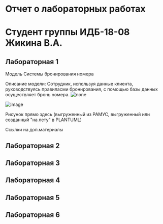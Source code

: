 # Отчет о лабораторных работах
# Студент группы ИДБ-18-08 Жикина В.А.
## Лабораторная 1

Модель Системы бронирования номера

Описание модели: Сотрудник, используя данные клиента, руководствуясь  правиласми бронирования, с помощью базы данных осуществляет бронь номера.
![none](http://127.0.0.1:51461/idef0/model.png?id=3&w=1024&h=768)


![image](https://user-images.githubusercontent.com/81559742/133794888-2a15d1fa-6679-42b2-9f60-5a9d8f209e6d.png)

Рисунок прямо здесь (выгруженный из РАМУС, выгруженный или созданный "на лету" в PLANTUML)

Ссылки на доп.материалы

## Лабораторная 2

## Лабораторная 3

## Лабораторная 4

## Лабораторная 5

## Лабораторная 6
